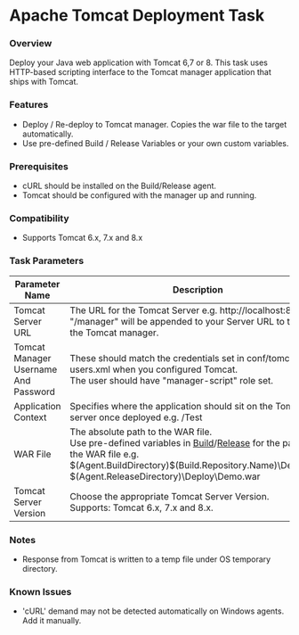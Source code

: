 # Apache Tomcat Deployment Task

### Overview

Deploy your Java web application with Tomcat 6,7 or 8. This task uses HTTP-based scripting interface to the Tomcat manager application that ships with Tomcat.
 
### Features

* Deploy / Re-deploy to Tomcat manager. Copies the war file to the target automatically.
* Use pre-defined Build / Release Variables or your own custom variables.
 
### Prerequisites

* cURL should be installed on the Build/Release agent.
* Tomcat should be configured with the manager up and running.

### Compatibility

* Supports Tomcat 6.x, 7.x and 8.x

### Task Parameters

|  Parameter Name                       |  Description                                                                                                                                                                      |
|---------------------------------------|-----------------------------------------------------------------------------------------------------------------------------------------------------------------------------------|
|  Tomcat Server URL                    | The URL for the Tomcat Server e.g. http://localhost:8080<br>"/manager" will be appended to your Server URL to talk to the Tomcat manager.                        |
|  Tomcat Manager Username And Password | These should match the credentials set in conf/tomcat-users.xml when you configured Tomcat.<br>The user should have "manager-script" role set.             |
|  Application Context                  | Specifies where the application should sit on the Tomcat server once deployed e.g. /Test                                                                                          |
|  WAR File                             | The absolute path to the WAR file.<br>Use pre-defined variables in [Build](http://go.microsoft.com/fwlink/?LinkId=550988)/[Release](http://go.microsoft.com/fwlink?linkid=615899) for the path to the WAR file e.g. $(Agent.BuildDirectory)\$(Build.Repository.Name)\Demo.war, $(Agent.ReleaseDirectory)\Deploy\Demo.war |
|  Tomcat Server Version                | Choose the appropriate Tomcat Server Version.<br>Supports: Tomcat 6.x, 7.x and 8.x.                                                                       |
### Notes

* Response from Tomcat is written to a temp file under OS temporary directory.

### Known Issues

* 'cURL' demand may not be detected automatically on Windows agents. Add it manually.
 
